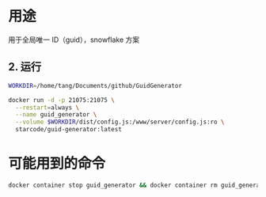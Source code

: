# 用途

用于全局唯一 ID（guid），snowflake 方案

## 2. 运行

```bash
WORKDIR=/home/tang/Documents/github/GuidGenerator

docker run -d -p 21075:21075 \
  --restart=always \
  --name guid_generator \
  --volume $WORKDIR/dist/config.js:/www/server/config.js:ro \
  starcode/guid-generator:latest
```

# 可能用到的命令

```bash
docker container stop guid_generator && docker container rm guid_generator
```
